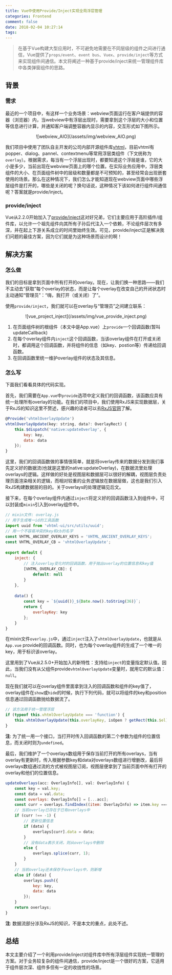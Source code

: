 ```yaml
---
title: Vue中使用Provide/Inject实现全局浮层管理
categories: Frontend
comment: false
date: 2018-02-04 10:27:14
tags:
---
```



>   在基于Vue构建大型应用时，不可避免地需要在不同层级的组件之间进行通信，Vue提供了`props/event`、`event bus`、`Vuex`、`provide/inject`等方式来实现组件间通信。本文将阐述一种基于provide/inject来统一管理组件库中各类弹窗组件的思路。

<!--more-->

## 背景

### 需求

最近的一个项目中，有这样一个业务场景：webview页面运行在客户端提供的容器（浏览器）内，当webview中有浮层出现时，需要拿到这个浮层的大小和位置等信息进行计算，并通知客户端调整容器内显示的内容，交互形式如下图所示。

<div style="text-align: center;">![webview_AIO](/assets/img/webview_AIO.png)</div>

我们项目中使用了团队自主开发的公司内部开源组件库[vhtml](https://github.com/0067ED/vhtml)，目前vhtml有popper、dialog、pannel、contextmenu等常用浮层类组件（下文统称为`overlay`）。根据需求，每当有一个浮层出现时，都要知道这个浮层是谁，它的大小是多少，当前出现在webview页面上的哪个位置。在实际业务应用中，浮层类组件的大小、在页面组件树中的层级和数量都是不可预知的，甚至经常会出现嵌套使用的场景。那么在这种情况下，我们怎么才能知道现在webview页面中哪些浮层组件是打开的，哪些是关闭的呢？换句话说，这种情况下该如何进行组件间通信呢？答案就是provide/inject。

### provide/inject

Vue从2.2.0开始加入了[provide/inject](https://vuejs.org/v2/api/#provide-inject)这对好兄弟，它们主要应用于高阶插件/组件库，以允许一个祖先组件向其所有子孙后代注入一个依赖，不论组件层次有多深，并在起上下游关系成立的时间里始终生效。可见，provide/inject正是解决我们问题的最佳方案，因为它们就是为这种场景而设计的啊！

## 解决方案

### 怎么做

我们的目标是拿到页面中所有打开的overlay。现在，让我们换一种思路——我们不主动去“获取”每个overlay的状态，而是让每个overlay在改变自己的开闭状态时主动通知“管理员”：“嗨，我打开（或关闭）了”。

使用`provide/inject`，我们就可以在overlay与“管理员”之间建立联系：

<div style="text-align: center;">![vue_project_inject](/assets/img/vue_provide_inject.png)</div>

1.  在页面组件树的根组件（本文中是App.vue）上`provide`一个回调函数(暂叫updateCallback)
2.  在每个overlay组件内`inject`这个回调函数，当该overlay组件在打开或关闭时，都调用这个回调函数，并将组件的信息（如key、postion等）传递给回调函数。
3.  在回调函数里统一维护overlay组件的状态及其信息。

### 怎么写

下面我们看看具体的代码实现。

首先，我们需要在`App.vue`中`provide`选项中定义我们的回调函数，该函数应具有统一处理所有overlay的功能。在我们的项目中，我们使用RxJS来实现数据层，关于RxJS的知识这里不赘述，感兴趣的读者可以去[RxJS官网](http://reactivex.io/rxjs/)了解。

```javascript
@Provide('vhtmlOverlayUpdate')
vhtmlOverlayUpdate(key: string, data?: OverlayRect) {
    this.$dispatch('native:updateOverlay', {
        key: key,
        data: data
    });
}
```

这里，我们的回调函数做的事情很简单，就是将overlay传来的数据分发到我们事先定义好的数据流(也就是这里的native:updateOverlay)，在数据流里处理overlays的逻辑。这样做的好处是视图层和数据层可以很好的解耦，视图层负责处理页面渲染相关的逻辑，而相对较重的业务逻辑放在数据层做，这也是我们引入RxJS构建数据层的目的。关于overlays的处理逻辑见后文。

接下来，在每个overlay组件内通过`inject`将定义好的回调函数注入到组件中，可以封装成`mixin`引入到overlay组件中。

```javascript
// mixin文件: overlay.js 
// 用于生成唯一id的工具函数
import uuid from 'vhtml-ui/src/utils/uuid';
// 用一个不容易冲突的key和cb的名字
const VHTML_ANCIENT_OVERLAY_KEYS = 'VHTML_ANCIENT_OVERLAY_KEYS';
const VHTML_OVERLAY_CB = 'vhtmlOverlayUpdate';

export default {
    inject: {
        // 注入overlay变化时的回调函数，用于抛出overlay的位置信息和key值
        [VHTML_OVERLAY_CB]: {
            default: null
        }
    },

    data() {
        const key = `${uuid()}_${Date.now().toString(36)}`;
        return {
            overlayKey: key
        };
    }
}
```

在mixin文件`overlay.js`中，通过`inject`注入了`vhtmlOverlayUpdate`，也就是从`App.vue` provide的回调函数。同时，也为每个overlay组件的生成了一个唯一的key，用于标识该overlay。

这里用到了Vue从2.5.0+开始加入的新特性：支持给`inject`的变量指定默认值。因此，当我们没有从父组件provide`vhtmlOverlayUpdate`变量时，就用它的默认值：`null`。

现在我们就可以在overlay组件里面拿到注入的回调函数和组件的key值了，overlay组件在`show`或`hide`的时候，执行下列代码，就可以将组件的key和position信息通过回调函数抛给数据流了。

```javascript
// 该方法用于统一管理浮层
if (typeof this.vhtmlOverlayUpdate === 'function') {
	this.vhtmlOverlayUpdate(this.overlayKey, isOpen ? getRect(this.$el) : undefined);
}
```

**注**: 为了统一用一个接口，当打开时传入回调函数的第二个参数为组件的位置信息，而关闭时则为`undefined`。

最后，我们维护了一个overlays数组用于保存当前打开的所有overlays，当有overlay有更新时，传入根据参数key和data对overlays数组进行增删改，最后将overlays数组通过流的方式被视图层订阅，视图层便拿到了当前页面中所有打开的overlay和他们的位置信息。

```javascript
updateOverlays(acc: OverlayInfo[], val: OverlayInfo) {
    const key = val.key;
    const data = val.data;
    const overlays: OverlayInfo[] = [...acc];
    const curr = overlays.findIndex((item: OverlayInfo) => item.key === key);
    // 当前overlay已存在于已有overlays中
    if (curr !== -1) {
        // 更新位置信息
        if (data) {
            overlays[curr].data = data;
        }
        // 没有data表示关闭，则从overlays中删除
        else {
            overlays.splice(curr, 1);
        }
    }
    // 当前overlay还未保存于overlays中，则新增
    else if (data) {
        overlays.push({
            key: key,
            data: data
        });
    }
    return overlays;
}
```

**注**: 数据流部分涉及RxJS的知识，不是本文的重点，此处不述。

## 总结

本文主要介绍了一个利用provide/inject对组件库中所有浮层组件实现统一管理的方案。对于业务较复杂的组件间通信，provide/inject是一个很好的方案，它适用于组件层次深、组件多但有一定的收拢性的场景。